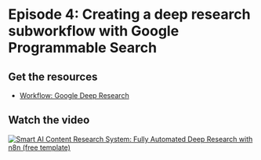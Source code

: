 # Episode 4: Creating a deep research subworkflow with Google Programmable Search

## Get the resources

- [Workflow: Google Deep Research](google_deep_research.json)

## Watch the video

[![Smart AI Content Research System: Fully Automated Deep Research with n8n (free template)](https://img.youtube.com/vi/Ylf58KNIkeU/0.jpg)](https://www.youtube.com/watch?v=Ylf58KNIkeU)
